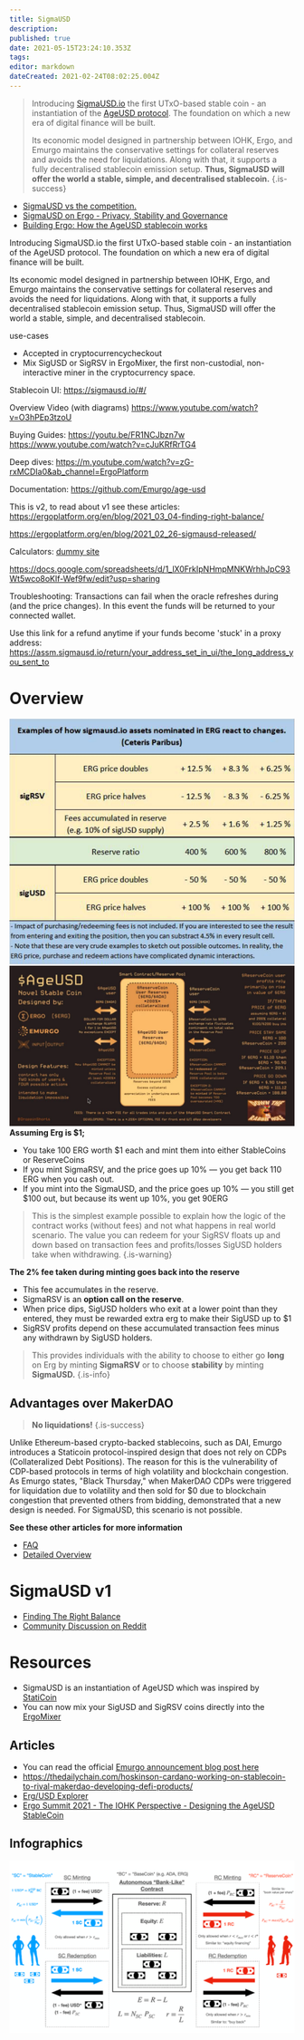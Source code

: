 ```yaml
---
title: SigmaUSD
description: 
published: true
date: 2021-05-15T23:24:10.353Z
tags: 
editor: markdown
dateCreated: 2021-02-24T08:02:25.004Z
---
```


> Introducing [SigmaUSD.io](https://sigmausd.io/#/) the first UTxO-based stable coin - an instantiation of the [AgeUSD protocol](https://github.com/Emurgo/age-usd). The foundation on which a new era of digital finance will be built.
>
>Its economic model designed in partnership between IOHK, Ergo, and Emurgo maintains the conservative settings for collateral reserves and avoids the need for liquidations. Along with that, it supports a fully decentralised stablecoin emission setup. **Thus, SigmaUSD will offer the world a stable, simple, and decentralised stablecoin.**
{.is-success}


- [SigmaUSD vs the competition.](https://curiaregiscrypto.medium.com/sigmausd-vs-the-competition-e70b23fe37a3)
- [SigmaUSD on Ergo - Privacy, Stability and Governance](https://curiaregiscrypto.medium.com/sigmausd-on-ergo-a36e0cdff743)
- [Building Ergo: How the AgeUSD stablecoin works](https://ergoplatform.org/en/blog/2021-02-05-building-ergo-how-the-ageusd-stablecoin-works/)



Introducing SigmaUSD.io the first UTxO-based stable coin - an instantiation of the AgeUSD protocol. The foundation on which a new era of digital finance will be built.

Its economic model designed in partnership between IOHK, Ergo, and Emurgo maintains the conservative settings for collateral reserves and avoids the need for liquidations. Along with that, it supports a fully decentralised stablecoin emission setup. Thus, SigmaUSD will offer the world a stable, simple, and decentralised stablecoin.

use-cases
- Accepted in cryptocurrencycheckout 
- Mix SigUSD or SigRSV in ErgoMixer, the first non-custodial, non-interactive miner in the cryptocurrency space.

Stablecoin UI:
https://sigmausd.io/#/

Overview Video (with diagrams)
https://www.youtube.com/watch?v=O3hPEp3tzoU

Buying Guides:
https://youtu.be/FR1NCJbzn7w
https://www.youtube.com/watch?v=cJuKRfRrTG4

Deep dives:
https://m.youtube.com/watch?v=zG-rxMCDIa0&ab_channel=ErgoPlatform

Documentation:
https://github.com/Emurgo/age-usd

This is v2, to read about v1 see these articles:
https://ergoplatform.org/en/blog/2021_03_04-finding-right-balance/

https://ergoplatform.org/en/blog/2021_02_26-sigmausd-released/

Calculators:
[dummy site](https://sigusd.abchris.xyz/)

https://docs.google.com/spreadsheets/d/1_lX0FrkIpNHmpMNKWrhhJpC93Wt5wco8oKlf-Wef9fw/edit?usp=sharing

Troubleshooting:
Transactions can fail when the oracle refreshes during (and the price changes). In this event the funds will be returned to your connected wallet. 

Use this link for a refund anytime if your funds become 'stuck' in a proxy address:  https://assm.sigmausd.io/return/your_address_set_in_ui/the_long_address_you_sent_to

# Overview

![screenshot_2021-05-13_at_19.39.23.png](/screenshot_2021-05-13_at_19.39.23.png)
![screenshot_2021-05-13_at_19.39.46.png](/screenshot_2021-05-13_at_19.39.46.png)
**Assuming Erg is $1;**

- You take 100 ERG worth $1 each and mint them into either StableCoins or ReserveCoins
- If you mint SigmaRSV, and the price goes up 10% — you get back 110 ERG when you cash out.
- If you mint into the SigmaUSD, and the price goes up 10% — you still get $100 out, but because its went up 10%, you get 90ERG

> This is the simplest example possible to explain how the logic of the contract works (without fees) and not what happens in real world scenario. The value you can redeem for your SigRSV floats up and down based on transaction fees and profits/losses SigUSD holders take when withdrawing.
{.is-warning}


**The 2% fee taken during minting goes back into the reserve**
- This fee accumulates in the reserve.
- SigmaRSV is an **option call on the reserve**. 
- When price dips, SigUSD holders who exit at a lower point than they entered, they must be rewarded extra erg to make their SigUSD up to $1
- SigRSV profits depend on these accumulated transaction fees minus any withdrawn by SigUSD holders. 



> This provides individuals with the ability to choose to either go **long** on Erg by minting **SigmaRSV** or to choose **stability** by minting **SigmaUSD.**
{.is-info}





## Advantages over MakerDAO
> **No liquidations!**
{.is-success}

Unlike Ethereum-based crypto-backed stablecoins, such as DAI, Emurgo introduces a Staticoin protocol-inspired design that does not rely on CDPs (Collateralized Debt Positions). The reason for this is the vulnerability of CDP-based protocols in terms of high volatility and blockchain congestion. As Emurgo states, "Black Thursday," when MakerDAO CDPs were triggered for liquidation due to volatility and then sold for $0 due to blockchain congestion that prevented others from bidding, demonstrated that a new design is needed. For SigmaUSD, this scenario is not possible.


**See these other articles for more information**
- [FAQ](/SigmaUSD/FAQ)
- [Detailed Overview](/SigmaUSD/Overview)


# SigmaUSD v1


- [Finding The Right Balance](https://ergoplatform.org/en/blog/2021_03_04-finding-right-balance/)
- [Community Discussion on Reddit](https://www.reddit.com/r/ergonauts/comments/lx7an4/sigmausd_dao_bank_is_a_complex_beast_highlevel/gpr96fq/?context=3)



# Resources

- SigmaUSD is an instantiation of AgeUSD which was inspired by [StatiCoin](http://staticoin.com/whitepaper.pdf)
- You can now mix your SigUSD and SigRSV coins directly into the [ErgoMixer](/ErgoMixer)

## Articles
- You can read the official [Emurgo announcement blog post here](https://ergoplatform.org/en/blog/2021_02_26-sigmausd-released/)
- https://thedailychain.com/hoskinson-cardano-working-on-stablecoin-to-rival-makerdao-developing-defi-products/
- [Erg/USD Explorer](https://explorer.ergoplatform.com/en/oracle-pool-state/ergusd) 
- [Ergo Summit 2021 - The IOHK Perspective - Designing the AgeUSD StableCoin](https://youtu.be/zG-rxMCDIa0?t=9247)


## Infographics

![screenshot_2021-02-25_at_19.14.01.png](/screenshot_2021-02-25_at_19.14.01.png)
